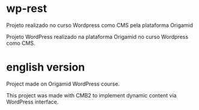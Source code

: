 # wp-rest
Projeto realizado no curso Wordpress como CMS pela plataforma Origamid

Projeto WordPress realizado na plataforma Origamid no curso Wordpress como CMS.

# english version

Project made on Origamid WordPress course.

This project was made with CMB2 to implement dynamic content via WordPress interface.
